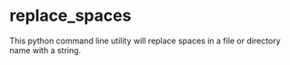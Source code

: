 # replace_spaces
This python command line utility will replace spaces in a file or directory name with a string.
